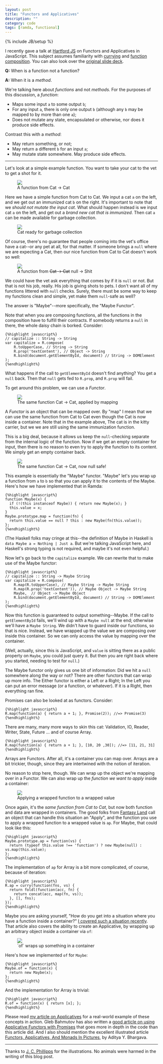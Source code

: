 ```yaml
---
layout: post
title: "Functors and Applicatives"
description: ""
category: code
tags: [ramda, functional]
---
```

{% include JB/setup %}

I recently gave a talk at [Hartford JS](http://hartfordjs.com/) on Functors and Applicatives in JavaScript. 
This subject assumes familiarity with [currying](http://fr.umio.us/favoring-curry/) and 
[function composition](http://fr.umio.us/favoring-curry/). You can also look over the [original slide 
deck](http://rawgit.com/buzzdecafe/pres/master/algebra.html).

**Q:** When is a function not a function?

**A:** When it is a _method_.

We're talking here about *functions* and not *methods*. For the purposes of this discussion,
a _function_:

* Maps some input `a` to some output `b`;
* For any input `a`, there is only one output `b` (although any `b` may be mapped to by more than one `a`);
* Does not mutate any state, encapsulated or otherwise, nor does it produce side effects.

Contrast this with a _method_:

* May return something, or not;
* May return a different `b` for an input `a`;
* May mutate state somewhere. May produce side effects.

----------------------------------------------------

Let's look at a simple example function. You want to take your cat to the vet to get a shot for it. 

<figure class="illo">
  <img src="/assets/img/cat2cat.png" />
  <figcaption>A function from Cat &srarr; Cat</figcaption>
</figure>

Here we have a simple function from Cat to Cat. We input a cat `a` on the left,
and we get out an immunized cat `b` on the right. 
It's important to note that we *should not mutate the input cat*. What should happen
instead is we input cat `a` on the left, and get out a *brand new cat that is immunized*. 
Then cat `a` can be made available for garbage collection.

<figure class="illo">
  <img src="/assets/img/cat_gc.png" />
  <figcaption>Cat ready for garbage collection</figcaption>
</figure>

Of course, there's no guarantee that people coming into the vet's office have a cat--or any pet at all, 
for that matter. If someone brings a `null` where we are expecting a Cat, then our nice function from 
  Cat to Cat doesn't work so well:

<figure class="illo">
  <img src="/assets/img/nullcat.png" />
  <figcaption>A function from <del>Cat &srarr; Cat</del> null &srarr; Shit</figcaption>
</figure>

We could have the vet ask everything that comes by if it is `null` or not. But that is not his job, really. His 
job is giving shots to pets. I don't want all of my functions littered with `null` checks. Surely, there must be 
some way to keep my functions clean and simple, yet make them `null`-safe as well?

The answer is "Maybe"--more specifically, the "Maybe Functor".

Note that when you are composing functions, all the functions in the composition have to 
fulfill their contracts. If somebody returns a `null` in there, the whole daisy chain is borked. Consider:

    {%highlight javascript%}
    // capitalize :: String -> String
    var capitalize = R.compose(
        R.toUpperCase, // String -> String
        R.prop('textContent'), // Object -> String
        R.bind(document.getElementById, document) // String -> DOMElement
    );
    {%endhighlight%}

What happens if the call to `getElementById` doesn't find anything? You get a `null` back. Then
that `null` gets fed to `R.prop`, and `R.prop` will fail. 

To get around this problem, we can use a _Functor_. 

<figure class="illo">
  <img src="/assets/img/catfunctor.png" />
  <figcaption>The same function Cat &srarr; Cat, applied by mapping</figcaption>
</figure>

A _Functor_ is an object that can be mapped over. By "map" I mean that we can use the same function 
from Cat to Cat even though the Cat is now inside a container. Note that in the example above, 
The cat is in the kitty carrier, but we we are still using the same immunization function.

This is a big deal, because it allows us keep the `null`-checking separate from the internal logic of 
the function. Now if we get an empty container for input, then there is no reason to even try to apply the
function to its content. We simply get an empty container back.

<figure class="illo">
  <img src="/assets/img/catsafe.png" />
  <figcaption>The same function Cat &srarr; Cat, now null safe!</figcaption>
</figure>

This example is essentially the "Maybe" functor. "Maybe" let's you wrap up a function from `a` to `b`
so that you can apply it to the contents of the Maybe. Here's how we have implemented that in Ramda:

    {%highlight javascript%}
    function Maybe(x) { 
      if (!(this instanceof Maybe)) { return new Maybe(x); }
      this.value = x;
    }
    Maybe.prototype.map = function(fn) {
      return this.value == null ? this : new Maybe(fn(this.value));
    };
    {%endhighlight%}

(The Haskell folks may cringe at this--the definition of Maybe in Haskell is `data Maybe a = Nothing | Just a`. 
But we're talking JavaScript here, and Haskell's strong typing is not required, and maybe it's not even helpful.)


Now let's go back to the `capitalize` example. We can rewrite that to make use of the Maybe functor:

    {%highlight javascript%}
    // capitalize :: String -> Maybe String
    var capitalize = R.compose(
        R.map(R.toUpperCase), // Maybe String -> Maybe String
        R.map(R.prop('textContent')), // Maybe Object -> Maybe String
        Maybe,  // Object -> Maybe Object
        R.bind(document.getElementById, document) // String -> DOMElement
    );
    {%endhighlight%}

Now this function is guaranteed to output something--Maybe. If the call to `getElementById` fails,
we'll wind up with a `Maybe null` at the end; otherwise we'll have a `Maybe String`. We didn't have 
to guard inside our functions, so that is nice. Instead, we have wrapped up the value we are composing 
over inside this container. So we can only access the value by mapping over the container. 

(Well, actually, since this is JavaScript, and `value` is sitting there as a public property on `Maybe`, 
you could just query it. But then you are right back where you started, needing to test for `null`.)

The Maybe functor only gives us one bit of information: Did we hit a `null` somewhere along the way or not?
There are other functors that can wrap up more info. The Either functor is either a Left or a Right;
In the Left you can put an error message (or a function, or whatever). If it is a Right, then everything 
ran fine.

Promises can also be looked at as functors. Consider:

    {%highlight javascript%}
    R.map(function(a) { return a + 1; }, Promise(2)); //=> Promise(3)
    {%endhighlight%}

There are many, many more ways to skin this cat: Validation, IO, Reader, Writer, State, Future ...
and of course Array. 

    {%highlight javascript%}
    R.map(function(a) { return a + 1; }, [10, 20 ,30]); //=> [11, 21, 31]
    {%endhighlight%}

Arrays are Functors. After all, it's a container you can map over. Arrays are a bit trickier, though, 
since they are intertwined with the notion of iteration.

No reason to stop here, though. We can wrap up the object we're mapping over in a Functor. We can also 
wrap up the _function we want to apply_ inside a container:

<figure class="illo">
  <img src="/assets/img/apply.png" />
  <figcaption>Applying a wrapped function to a wrapped value</figcaption>
</figure>

Once again, it's the _same function from Cat to Cat_, but now both function and data are wrapped in containers. The good folks
from [Fantasy Land](https://github.com/fantasyland/fantasy-land) call an object that can handle this 
situation an "Apply", and the function you 
use to apply a wrapped function to a wrapped value is `ap`. For Maybe, that could look like this:

    {%highlight javascript%}
    Maybe.prototype.ap = function(vs) {
      return (typeof this.value !== 'function') ? new Maybe(null) : vs.map(this.value);
    };
    {%endhighlight%}

The implementation of `ap` for Array is a bit more complicated, of course, because of iteration:

    {%highlight javascript%}
    R.ap = curry(function(fns, vs) {
      return foldl(function(acc, fn) {
        return concat(acc, map(fn, vs));
      }, [], fns);
    });
    {%endhighlight%}

Maybe you are asking yourself, "How do you get into a situation where you have a function inside a container?"
[I covered such a situation recently](/code/2014/08/12/applicatives-ramda-style/). That article also covers the 
ability to create an Applicative, by wrapping up an arbitrary object inside a container via `of`: 

<figure class="illo">
  <img src="/assets/img/of.png" />
  <figcaption>`of` wraps up something in a container</figcaption>
</figure>

Here's how we implemented `of` for `Maybe`:

    {%highlight javascript%}
    Maybe.of = function(x) {
      return new Maybe(x);
    };
    {%endhighlight%}
    
And the implementation for Array is trivial:

    {%highlight javascript%}
    R.of = function(x) { return [x]; };
    {%endhighlight%}
    
Please read [my article on Applicatives](/code/2014/08/12/applicatives-ramda-style/) for a real-world 
example of these concepts in action. Gleb Bahmutov has also written a [good article on using Applicative Functors with Promises](http://bahmutov.calepin.co/combine-promises-with-maybe-functors.html) that goes more in depth in the code than this article did. And I also should mention the excellent illustrated article [Functors, Applicatives, And Monads In Pictures](http://adit.io/posts/2013-04-17-functors,_applicatives,_and_monads_in_pictures.html), by Aditya Y. Bhargava.

-----------------------------------------------

Thanks to [J. C. Phillipps](http://www.jcphillipps.com/) for the illustrations. No animals were harmed 
in the writing of this blog post.

